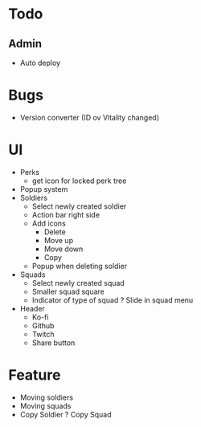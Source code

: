 # Todo
## Admin
- Auto deploy

# Bugs
- Version converter (ID ov Vitality changed)

# UI
- Perks
  - get icon for locked perk tree 
- Popup system
- Soldiers
	- Select newly created soldier
	- Action bar right side
    - Add icons
      - Delete
      - Move up
      - Move down
      - Copy
    - Popup when deleting soldier
- Squads
	- Select newly created squad
	- Smaller squad square
	- Indicator of type of squad
	? Slide in squad menu
- Header
	- Ko-fi
	- Github
	- Twitch
  - Share button
# Feature
- Moving soldiers
- Moving squads
- Copy Soldier
? Copy Squad
